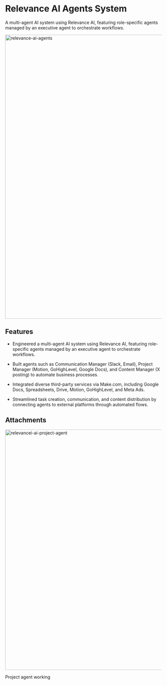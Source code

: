 # Relevance AI Agents System

A multi-agent AI system using Relevance AI, featuring role-specific agents managed by an executive agent to orchestrate workflows.

<img width="1919" height="912" alt="relevance-ai-agents" src="https://github.com/user-attachments/assets/3d2f78ab-8893-45b1-be14-000211ebe552" />

## Features

- Engineered a multi-agent AI system using Relevance AI, featuring role-specific agents managed by an executive agent to orchestrate workflows.

- Built agents such as Communication Manager (Slack, Email), Project Manager (Motion, GoHighLevel, Google Docs), and Content Manager (X posting) to automate business processes.

- Integrated diverse third-party services via Make.com, including Google Docs, Spreadsheets, Drive, Motion, GoHighLevel, and Meta Ads.

- Streamlined task creation, communication, and content distribution by connecting agents to external platforms through automated flows.

## Attachments

<img width="1498" height="772" alt="relevancei-ai-project-agent" src="https://github.com/user-attachments/assets/6223871b-dfa3-42c8-8734-35355f23715e" />
<p>Project agent working</p>
